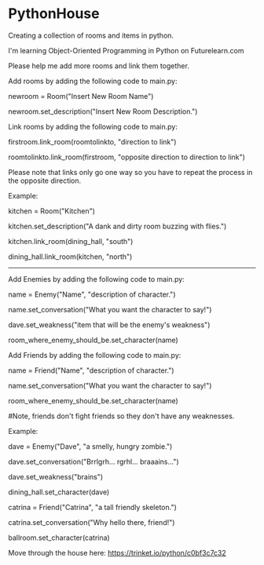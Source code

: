 # PythonHouse
Creating a collection of rooms and items in python.

I'm learning Object-Oriented Programming in Python on Futurelearn.com

Please help me add more rooms and link them together.

Add rooms by adding the following code to main.py:

newroom = Room("Insert New Room Name")

newroom.set_description("Insert New Room Description.")

Link rooms by adding the following code to main.py:

firstroom.link_room(roomtolinkto, "direction to link")

roomtolinkto.link_room(firstroom, "opposite direction to direction to link")

Please note that links only go one way so you have to repeat the process in the opposite direction.

Example:

kitchen = Room("Kitchen")

kitchen.set_description("A dank and dirty room buzzing with flies.")

kitchen.link_room(dining_hall, "south")

dining_hall.link_room(kitchen, "north")

---

Add Enemies by adding the following code to main.py:

name = Enemy("Name", "description of character.")

name.set_conversation("What you want the character to say!")

dave.set_weakness("item that will be the enemy's weakness")

room_where_enemy_should_be.set_character(name)


Add Friends by adding the following code to main.py:

name = Friend("Name", "description of character.")

name.set_conversation("What you want the character to say!")

room_where_enemy_should_be.set_character(name)

#Note, friends don't fight friends so they don't have any weaknesses.


Example:

dave = Enemy("Dave", "a smelly, hungry zombie.")

dave.set_conversation("Brrlgrh... rgrhl... braaains...")

dave.set_weakness("brains")

dining_hall.set_character(dave)


catrina = Friend("Catrina", "a tall friendly skeleton.")

catrina.set_conversation("Why hello there, friend!")

ballroom.set_character(catrina)


Move through the house here: https://trinket.io/python/c0bf3c7c32
